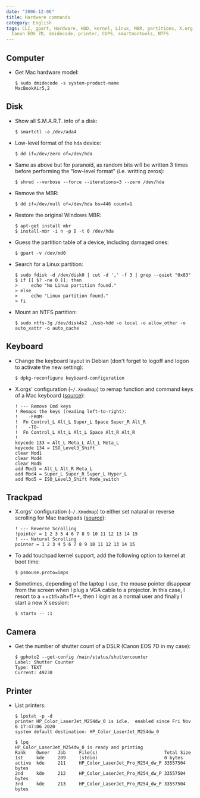 ```yaml
---
date: "2006-12-06"
title: Hardware commands
category: English
tags: CLI, gpart, Hardware, HDD, kernel, Linux, MBR, partitions, X.org, gphoto, DSLR,
  Canon EOS 7D, dmidecode, printer, CUPS, smartmontools, NTFS
---
```


## Computer

- Get Mac hardware model:

  ```shell-session
  $ sudo dmidecode -s system-product-name
  MacBookAir5,2
  ```

## Disk

- Show all S.M.A.R.T. info of a disk:

  ```shell-session
  $ smartctl -a /dev/ada4
  ```

- Low-level format of the `hda` device:

  ```shell-session
  $ dd if=/dev/zero of=/dev/hda
  ```

- Same as above but for paranoïd, as random bits will be written 3 times before performing the "low-level format" (i.e. writting zeros):

  ```shell-session
  $ shred --verbose --force --iterations=3 --zero /dev/hda
  ```

- Remove the MBR:

  ```shell-session
  $ dd if=/dev/null of=/dev/hda bs=446 count=1
  ```

- Restore the original Windows MBR:

  ```shell-session
  $ apt-get install mbr
  $ install-mbr -i n -p D -t 0 /dev/hda
  ```

- Guess the partition table of a device, including damaged ones:

  ```shell-session
  $ gpart -v /dev/md0
  ```

- Search for a Linux partition:

  ```shell-session
  $ sudo fdisk -d /dev/disk0 | cut -d ',' -f 3 | grep --quiet "0x83"
  $ if [[ $? -ne 0 ]]; then
  >     echo "No Linux partition found."
  > else
  >     echo "Linux partition found."
  > fi
  ```

- Mount an NTFS partition:

  ```shell-session
  $ sudo ntfs-3g /dev/disk4s2 ./usb-hdd -o local -o allow_other -o auto_xattr -o auto_cache
  ```

## Keyboard

- Change the keyboard layout in Debian (don't forget to logoff and logon to activate the new setting):

  ```shell-session
  $ dpkg-reconfigure keyboard-configuration
  ```

- X.orgs' configuration (`~/.Xmodmap`) to remap function and command keys of a Mac keyboard ([source](https://github.com/kdeldycke/dotfiles/blob/cc9d00879f14036498615067349f1d75fcd96bf5/dotfiles-linux/.Xmodmap#L10-L24)):

  ```
  ! --- Remove Cmd keys
  ! Remaps the keys (reading left-to-right):
  !    -FROM-
  !  Fn Control_L Alt_L Super_L Space Super_R Alt_R
  !    -TO-
  !  Fn Control_L Alt_L Alt_L Space Alt_R Alt_R
  !
  keycode 133 = Alt_L Meta_L Alt_L Meta_L
  keycode 134 = ISO_Level3_Shift
  clear Mod1
  clear Mod4
  clear Mod5
  add Mod1 = Alt_L Alt_R Meta_L
  add Mod4 = Super_L Super_R Super_L Hyper_L
  add Mod5 = ISO_Level3_Shift Mode_switch
  ```

## Trackpad

- X.orgs' configuration (`~/.Xmodmap`) to either set natural or reverse scrolling for Mac trackpads ([source](https://github.com/kdeldycke/dotfiles/blob/cc9d00879f14036498615067349f1d75fcd96bf5/dotfiles-linux/.Xmodmap#L1-L4)):

  ```
  ! --- Reverse Scrolling
  !pointer = 1 2 3 5 4 6 7 8 9 10 11 12 13 14 15
  ! --- Natural Scrolling
  pointer = 1 2 3 4 5 6 7 8 9 10 11 12 13 14 15
  ```

- To add touchpad kernel support, add the following option to kernel at boot time:

  ```shell-session
  $ psmouse.proto=imps
  ```

- Sometimes, depending of the laptop I use, the mouse pointer disappear from the screen when I plug a VGA cable to a projector. In this case, I resort to a ++ctrl+alt+f1++, then I login as a normal user and finally I start a new X session:

  ```shell-session
  $ startx -- :1
  ```

## Camera

- Get the number of shutter count of a DSLR (Canon EOS 7D in my case):

  ```shell-session
  $ gphoto2 --get-config /main/status/shuttercounter
  Label: Shutter Counter
  Type: TEXT
  Current: 49238
  ```

## Printer

- List printers:

  ```shell-session
  $ lpstat -p -d
  printer HP_Color_LaserJet_M254dw_0 is idle.  enabled since Fri Nov  6 17:47:06 2020
  system default destination: HP_Color_LaserJet_M254dw_0
  ```

  ```shell-session
  $ lpq
  HP_Color_LaserJet_M254dw_0 is ready and printing
  Rank    Owner   Job     File(s)                         Total Size
  1st     kde     209     (stdin)                         0 bytes
  active  kde     211     HP_Color_LaserJet_Pro_M254_dw_P 33557504 bytes
  2nd     kde     212     HP_Color_LaserJet_Pro_M254_dw_P 33557504 bytes
  3rd     kde     213     HP_Color_LaserJet_Pro_M254_dw_P 33557504 bytes
  ```

